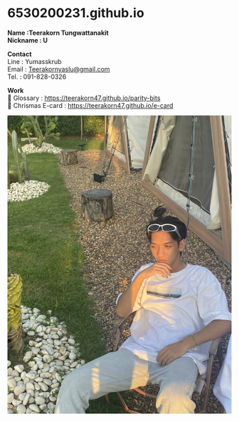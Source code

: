 # 6530200231.github.io

**Name :Teerakorn Tungwattanakit** <br>
**Nickname : U**

**Contact** <br>
Line : Yumasskrub <br>
Email : Teerakornyaslu@gmail.com <br>
Tel. : 091-828-0326

**Work** <br>
📒 Glossary : https://teerakorn47.github.io/parity-bits  <br>
🦌 Chrismas E-card : https://teerakorn47.github.io/e-card

![me](image/IMG_4607.jpeg)
